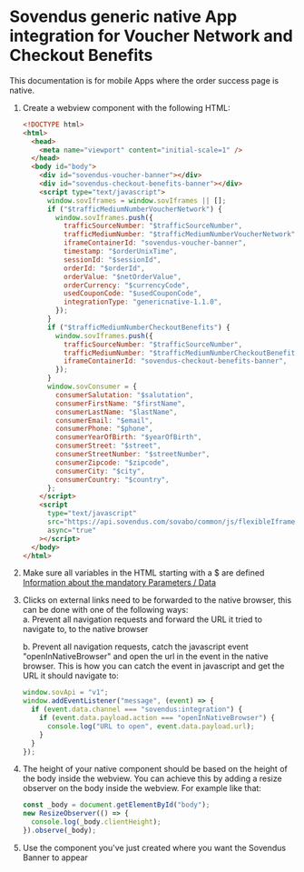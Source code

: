 # Sovendus generic native App integration for Voucher Network and Checkout Benefits

This documentation is for mobile Apps where the order success page is native.

1. Create a webview component with the following HTML:
   ```html
   <!DOCTYPE html>
   <html>
     <head>
       <meta name="viewport" content="initial-scale=1" />
     </head>
     <body id="body">
       <div id="sovendus-voucher-banner"></div>
       <div id="sovendus-checkout-benefits-banner"></div>
       <script type="text/javascript">
         window.sovIframes = window.sovIframes || [];
         if ("$trafficMediumNumberVoucherNetwork") {
           window.sovIframes.push({
             trafficSourceNumber: "$trafficSourceNumber",
             trafficMediumNumber: "$trafficMediumNumberVoucherNetwork",
             iframeContainerId: "sovendus-voucher-banner",
             timestamp: "$orderUnixTime",
             sessionId: "$sessionId",
             orderId: "$orderId",
             orderValue: "$netOrderValue",
             orderCurrency: "$currencyCode",
             usedCouponCode: "$usedCouponCode",
             integrationType: "genericnative-1.1.0",
           });
         }
         if ("$trafficMediumNumberCheckoutBenefits") {
           window.sovIframes.push({
             trafficSourceNumber: "$trafficSourceNumber",
             trafficMediumNumber: "$trafficMediumNumberCheckoutBenefits",
             iframeContainerId: "sovendus-checkout-benefits-banner",
           });
         }
         window.sovConsumer = {
           consumerSalutation: "$salutation",
           consumerFirstName: "$firstName",
           consumerLastName: "$lastName",
           consumerEmail: "$email",
           consumerPhone: "$phone",
           consumerYearOfBirth: "$yearOfBirth",
           consumerStreet: "$street",
           consumerStreetNumber: "$streetNumber",
           consumerZipcode: "$zipcode",
           consumerCity: "$city",
           consumerCountry: "$country",
         };
       </script>
       <script
         type="text/javascript"
         src="https://api.sovendus.com/sovabo/common/js/flexibleIframe.js"
         async="true"
       ></script>
     </body>
   </html>
   ```
2. Make sure all variables in the HTML starting with a $ are defined
[Information about the mandatory Parameters / Data](https://developer-hub.sovendus.com/Voucher-Network-Checkout-Benefits/Parameter)

4. Clicks on external links need to be forwarded to the native browser, this can be done with one of the following ways:\
   a. Prevent all navigation requests and forward the URL it tried to navigate to, to the native browser

   b. Prevent all navigation requests, catch the javascript event "openInNativeBrowser" and open the url in the event in the native browser. This is how you can catch the event in javascript and get the URL it should navigate to:

   ```javascript
   window.sovApi = "v1";
   window.addEventListener("message", (event) => {
     if (event.data.channel === "sovendus:integration") {
       if (event.data.payload.action === "openInNativeBrowser") {
         console.log("URL to open", event.data.payload.url);
       }
     }
   });
   ```

5. The height of your native component should be based on the height of the body inside the webview. You can achieve this by adding a resize observer on the body inside the webview. For example like that:
   ```javascript
   const _body = document.getElementById("body");
   new ResizeObserver(() => {
     console.log(_body.clientHeight);
   }).observe(_body);
   ```
6. Use the component you've just created where you want the Sovendus Banner to appear
